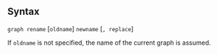 ## Syntax

`graph rename` \[`oldname`\] `newname` \[`, replace`\]

If `oldname` is not specified, the name of the current graph is assumed.
